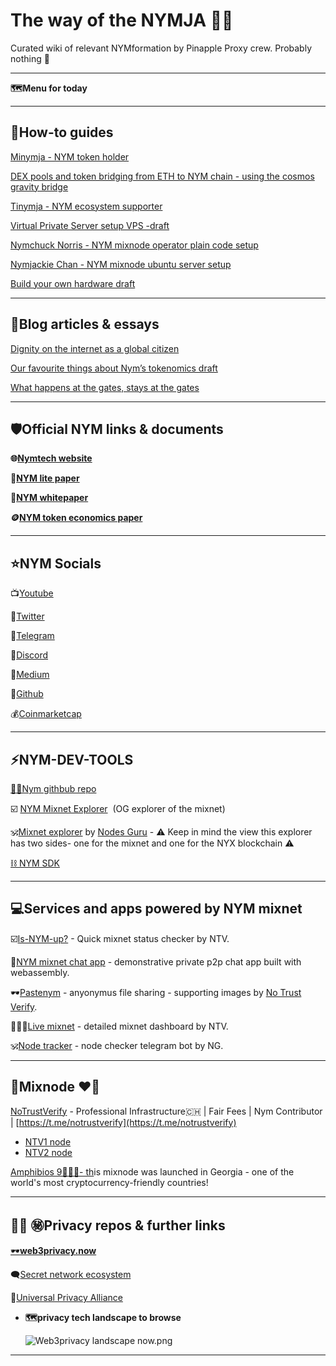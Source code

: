 # The way of the NYMJA 🥷🏼

Curated wiki of relevant NYMformation by Pinapple Proxy crew. Probably nothing 👀 

---

**🗺️Menu for today**

---

## 🥐**How-to guides**

[Minymja - NYM token holder](The%20way%20of%20the%20NYMJA%20%F0%9F%A5%B7%F0%9F%8F%BC%208e4b19ff876a43b9bb197b22a2a5320b/Minymja%20-%20NYM%20token%20holder%204ad2202a8e504c3dbee6a0a30bd33213.md)

[DEX pools and token bridging from ETH to NYM chain - using the cosmos gravity bridge](The%20way%20of%20the%20NYMJA%20%F0%9F%A5%B7%F0%9F%8F%BC%208e4b19ff876a43b9bb197b22a2a5320b/DEX%20pools%20and%20token%20bridging%20from%20ETH%20to%20NYM%20chain%206e8b815074954b7ea22ba15f594483d2.md)

[Tinymja - NYM ecosystem supporter](The%20way%20of%20the%20NYMJA%20%F0%9F%A5%B7%F0%9F%8F%BC%208e4b19ff876a43b9bb197b22a2a5320b/Tinymja%20-%20NYM%20ecosystem%20supporter%20ecb1b2cd6489493a8149cc035ea8f4db.md)

[Virtual Private Server setup VPS -draft](The%20way%20of%20the%20NYMJA%20%F0%9F%A5%B7%F0%9F%8F%BC%208e4b19ff876a43b9bb197b22a2a5320b/Virtual%20Private%20Server%20setup%20VPS%20-draft%20b77442ecc0334c3c894dcbf29ac4d698.md)

[Nymchuck Norris - NYM mixnode operator plain code setup]()

[Nymjackie Chan - NYM mixnode ubuntu server setup](The%20way%20of%20the%20NYMJA%20%F0%9F%A5%B7%F0%9F%8F%BC%208e4b19ff876a43b9bb197b22a2a5320b/Nymjackie%20Chan%20-%20NYM%20mixnode%20ubuntu%20server%20setup%20903d42371d00423f8ff1855e7d8a8588.md)

[Build your own hardware  draft](The%20way%20of%20the%20NYMJA%20%F0%9F%A5%B7%F0%9F%8F%BC%208e4b19ff876a43b9bb197b22a2a5320b/Build%20your%20own%20hardware%20(draft)%2094506d531611467abc9c492b4ed303ee.md)

---

## 🍍Blog articles & essays

[Dignity on the internet as a global citizen](docs/dignity-on-the-internet-as-a-global-citizen.md)

[Our favourite things about Nym’s tokenomics draft](The%20way%20of%20the%20NYMJA%20%F0%9F%A5%B7%F0%9F%8F%BC%208e4b19ff876a43b9bb197b22a2a5320b/Our%20favourite%20things%20about%20Nym%E2%80%99s%20tokenomics%20draft%20c5b0e91f081241eda4b1ce38195beaa3.md)

[What happens at the gates, stays at the gates ](The%20way%20of%20the%20NYMJA%20%F0%9F%A5%B7%F0%9F%8F%BC%208e4b19ff876a43b9bb197b22a2a5320b/What%20happens%20at%20the%20gates,%20stays%20at%20the%20gates%2059bdcc6ecd8d453e82af66f468adb81a.md)

---

## 🛡️**Official NYM links & documents**

**🌐[Nymtech website](https://nymtech.net)**

**📄[NYM lite paper](https://nymtech.net/nym-litepaper.pdf)**

**🔭[NYM whitepaper](https://nymtech.net/nym-whitepaper.pdf)**

**🪙[NYM token economics paper](https://nymtech.net/nym-cryptoecon-paper.pdf)**

---

## ⭐**NYM Socials**

📺[Youtube](https://www.youtube.com/@Nymtech)

🦜[Twitter](https://twitter.com/nymproject)

📱[Telegram](https://t.me/nymchan)

👾[Discord](https://discord.gg/nym)

📖[Medium](https://medium.com/nymtech)

🔮[Github](https://github.com/nymtech)

💰[Coinmarketcap](https://coinmarketcap.com/currencies/nym/)

---

## ⚡**NYM-DEV-TOOLS**

[🔎💯Nym githbub repo](https://github.com/nymtech/nym/tree/nym-connect-v1.1.2)

☑️ [NYM Mixnet Explorer](https://explorer.nymtech.net)  (OG explorer of the mixnet)

🕉️[Mixnet explorer](https://mixnet.explorers.guru) by [Nodes Guru](https://nodes.guru)   - ⚠️ Keep in mind the view this explorer has two sides- one for the mixnet and one for the NYX blockchain ⚠️

[⛓️ NYM SDK](https://www.npmjs.com/package/@nymproject/sdk)

---

## 💻Services and apps powered by NYM mixnet

☑️[Is-NYM-up?](https://isnymup.com) - Quick mixnet status checker by NTV.

💬[NYM mixnet chat app](https://chat-demo.nymtech.net) - demonstrative private p2p chat app built with webassembly.

🕶️[Pastenym](https://pastenym.ch/#/) - anyonymus file sharing - supporting images by [No Trust Verify](https://nym.notrustverify.ch).

👩🏼‍💻[Live mixnet](https://status.notrustverify.ch/grafana/d/CW3L7dVVk/nym-mixnet?orgId=1) - detailed mixnet dashboard by NTV.

🕉️[Node tracker](https://t.me/NodesGuru_bot) - node checker telegram bot by NG.

---

## 🍍Mixnode ❤️‍🔥

[NoTrustVerify](https://nym.notrustverify.ch) - Professional Infrastructure🇨🇭 | Fair Fees | Nym Contributor | [https://t.me/notrustverify](https://t.me/notrustverify)
* [NTV1 node](https://mixnet.explorers.guru/mixnode/4yRfauFzZnejJhG2FACTVQ7UnYEcFUYw3HzXrmuwLMaR)
* [NTV2 node](https://mixnet.explorers.guru/mixnode/4yRfauFzZnejJhG2FACTVQ7UnYEcFUYw3HzXrmuwLMaR)

[Amphibios 9🍍🇬🇪- th](https://mixnet.explorers.guru/mixnode/RYDYNZNwZfeZs87TLhn4dWAK9xax3eLdMJ1fzJnqFvU)is mixnode was launched in Georgia - one of the world's most cryptocurrency-friendly countries!

---

## 🕵🏼 ㊙️Privacy repos & further links

[🕶️**web3privacy.now**](https://github.com/Msiusko/web3privacy)

🗨️[Secret network ecosystem](https://scrt.network/ecosystem/dapps)

💠[Universal Privacy Alliance](https://privacyalliance.com)

- **🗺️privacy tech landscape to browse**
    
    ![Web3privacy landscape now.png](The%20way%20of%20the%20NYMJA%20%F0%9F%A5%B7%F0%9F%8F%BC%208e4b19ff876a43b9bb197b22a2a5320b/Web3privacy_landscape_now.png)
    

---
